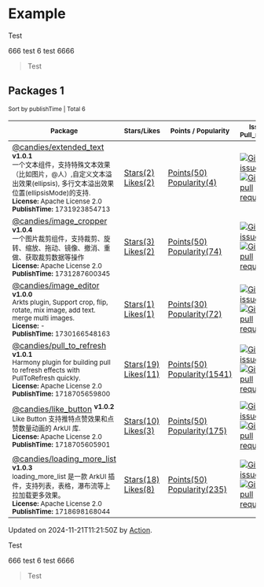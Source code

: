 # Example

Test  

666 test <!-- md:OHPMDashboard-total begin -->6<!-- md:OHPMDashboard-total end --> test 6666

> Test  

## Packages 1

<!-- md:OHPMDashboard begin --> 
<sub>Sort by publishTime | Total 6</sub> 

| <sub>Package</sub> | <sub>Stars/Likes</sub> | <sub>Points / Popularity</sub> | <sub>Issues / Pull_requests</sub> | <sub>Contributors</sub> | 
|--------------------|------------------------|------------------------------|-----------------------------------|:-----------------------:| 
| [@candies/extended_text](https://ohpm.openharmony.cn/#/cn/detail/@candies/extended_text) <sup><strong>v1.0.1</strong></sup> <br/> <sub>一个文本组件，支持特殊文本效果（比如图片，@人）,自定义文本溢出效果(ellipsis), 多行文本溢出效果位置(ellipsisMode)的支持.</sub> <br/> <sub><strong>License:</strong> Apache License 2.0</sub> <br/> <sub><strong>PublishTime:</strong> 1731923854713</sub> | [Stars(2)](https://github.com/HarmonyCandies/extended_text) <br/> [Likes(2)](https://ohpm.openharmony.cn/#/cn/detail/@candies%2Fextended_text) | [Points(50)](https://ohpm.openharmony.cn/#/cn/detail/@candies%2Fextended_text) <br/> [Popularity(4)](https://ohpm.openharmony.cn/#/cn/detail/@candies%2Fextended_text) | [![GitHub issues](https://img.shields.io/github/issues/HarmonyCandies/extended_text?label=)](https://github.com/HarmonyCandies/extended_text/issues) <br/> [![GitHub pull requests](https://img.shields.io/github/issues-pr/HarmonyCandies/extended_text?label=)](https://github.com/HarmonyCandies/extended_text/pulls) | <table align="center" border="0"><tr align="center"><td><a href="https://github.com/zmtzawqlp"><img width="36px" src="https://avatars.githubusercontent.com/u/16477333?v=4" /></a></td></tr><tr align="center"><td colspan="2"><a href="https://github.com/HarmonyCandies/extended_text/graphs/contributors">Total: 1</a></td></tr></table> | 
| [@candies/image_cropper](https://ohpm.openharmony.cn/#/cn/detail/@candies/image_cropper) <sup><strong>v1.0.4</strong></sup> <br/> <sub>一个图片裁剪组件，支持裁剪、旋转、缩放、拖动、镜像、撤消、重做、获取裁剪数据等操作</sub> <br/> <sub><strong>License:</strong> Apache License 2.0</sub> <br/> <sub><strong>PublishTime:</strong> 1731287600345</sub> | [Stars(3)](https://github.com/HarmonyCandies/image_cropper) <br/> [Likes(2)](https://ohpm.openharmony.cn/#/cn/detail/@candies%2Fimage_cropper) | [Points(50)](https://ohpm.openharmony.cn/#/cn/detail/@candies%2Fimage_cropper) <br/> [Popularity(74)](https://ohpm.openharmony.cn/#/cn/detail/@candies%2Fimage_cropper) | [![GitHub issues](https://img.shields.io/github/issues/HarmonyCandies/image_cropper?label=)](https://github.com/HarmonyCandies/image_cropper/issues) <br/> [![GitHub pull requests](https://img.shields.io/github/issues-pr/HarmonyCandies/image_cropper?label=)](https://github.com/HarmonyCandies/image_cropper/pulls) | <table align="center" border="0"><tr align="center"><td><a href="https://github.com/zmtzawqlp"><img width="36px" src="https://avatars.githubusercontent.com/u/16477333?v=4" /></a></td></tr><tr align="center"><td colspan="2"><a href="https://github.com/HarmonyCandies/image_cropper/graphs/contributors">Total: 1</a></td></tr></table> | 
| [@candies/image_editor](https://ohpm.openharmony.cn/#/cn/detail/@candies/image_editor) <sup><strong>v1.0.0</strong></sup> <br/> <sub>Arkts plugin, Support crop, flip, rotate, mix image, add text. merge multi images.</sub> <br/> <sub><strong>License:</strong> -</sub> <br/> <sub><strong>PublishTime:</strong> 1730166548163</sub> | [Stars(1)](https://github.com/HarmonyCandies/image_editor) <br/> [Likes(1)](https://ohpm.openharmony.cn/#/cn/detail/@candies%2Fimage_editor) | [Points(30)](https://ohpm.openharmony.cn/#/cn/detail/@candies%2Fimage_editor) <br/> [Popularity(72)](https://ohpm.openharmony.cn/#/cn/detail/@candies%2Fimage_editor) | [![GitHub issues](https://img.shields.io/github/issues/HarmonyCandies/image_editor?label=)](https://github.com/HarmonyCandies/image_editor/issues) <br/> [![GitHub pull requests](https://img.shields.io/github/issues-pr/HarmonyCandies/image_editor?label=)](https://github.com/HarmonyCandies/image_editor/pulls) | <table align="center" border="0"><tr align="center"><td><a href="https://github.com/zmtzawqlp"><img width="36px" src="https://avatars.githubusercontent.com/u/16477333?v=4" /></a></td></tr><tr align="center"><td colspan="2"><a href="https://github.com/HarmonyCandies/image_editor/graphs/contributors">Total: 1</a></td></tr></table> | 
| [@candies/pull_to_refresh](https://ohpm.openharmony.cn/#/cn/detail/@candies/pull_to_refresh) <sup><strong>v1.0.1</strong></sup> <br/> <sub>Harmony plugin for building pull to refresh effects with PullToRefresh quickly.</sub> <br/> <sub><strong>License:</strong> Apache License 2.0</sub> <br/> <sub><strong>PublishTime:</strong> 1718705659800</sub> | [Stars(19)](https://github.com/HarmonyCandies/pull_to_refresh) <br/> [Likes(11)](https://ohpm.openharmony.cn/#/cn/detail/@candies%2Fpull_to_refresh) | [Points(50)](https://ohpm.openharmony.cn/#/cn/detail/@candies%2Fpull_to_refresh) <br/> [Popularity(1541)](https://ohpm.openharmony.cn/#/cn/detail/@candies%2Fpull_to_refresh) | [![GitHub issues](https://img.shields.io/github/issues/HarmonyCandies/pull_to_refresh?label=)](https://github.com/HarmonyCandies/pull_to_refresh/issues) <br/> [![GitHub pull requests](https://img.shields.io/github/issues-pr/HarmonyCandies/pull_to_refresh?label=)](https://github.com/HarmonyCandies/pull_to_refresh/pulls) | <table align="center" border="0"><tr align="center"><td><a href="https://github.com/zmtzawqlp"><img width="36px" src="https://avatars.githubusercontent.com/u/16477333?v=4" /></a></td></tr><tr align="center"><td colspan="2"><a href="https://github.com/HarmonyCandies/pull_to_refresh/graphs/contributors">Total: 1</a></td></tr></table> | 
| [@candies/like_button](https://ohpm.openharmony.cn/#/cn/detail/@candies/like_button) <sup><strong>v1.0.2</strong></sup> <br/> <sub>Like Button 支持推特点赞效果和点赞数量动画的 ArkUI 库.</sub> <br/> <sub><strong>License:</strong> Apache License 2.0</sub> <br/> <sub><strong>PublishTime:</strong> 1718705605901</sub> | [Stars(10)](https://github.com/HarmonyCandies/like_button) <br/> [Likes(3)](https://ohpm.openharmony.cn/#/cn/detail/@candies%2Flike_button) | [Points(50)](https://ohpm.openharmony.cn/#/cn/detail/@candies%2Flike_button) <br/> [Popularity(175)](https://ohpm.openharmony.cn/#/cn/detail/@candies%2Flike_button) | [![GitHub issues](https://img.shields.io/github/issues/HarmonyCandies/like_button?label=)](https://github.com/HarmonyCandies/like_button/issues) <br/> [![GitHub pull requests](https://img.shields.io/github/issues-pr/HarmonyCandies/like_button?label=)](https://github.com/HarmonyCandies/like_button/pulls) | <table align="center" border="0"><tr align="center"><td><a href="https://github.com/zmtzawqlp"><img width="36px" src="https://avatars.githubusercontent.com/u/16477333?v=4" /></a></td></tr><tr align="center"><td colspan="2"><a href="https://github.com/HarmonyCandies/like_button/graphs/contributors">Total: 1</a></td></tr></table> | 
| [@candies/loading_more_list](https://ohpm.openharmony.cn/#/cn/detail/@candies/loading_more_list) <sup><strong>v1.0.3</strong></sup> <br/> <sub>loading_more_list 是一款 ArkUI 插件，支持列表，表格，瀑布流等上拉加载更多效果。</sub> <br/> <sub><strong>License:</strong> Apache License 2.0</sub> <br/> <sub><strong>PublishTime:</strong> 1718698168044</sub> | [Stars(18)](https://github.com/HarmonyCandies/loading_more_list) <br/> [Likes(8)](https://ohpm.openharmony.cn/#/cn/detail/@candies%2Floading_more_list) | [Points(50)](https://ohpm.openharmony.cn/#/cn/detail/@candies%2Floading_more_list) <br/> [Popularity(235)](https://ohpm.openharmony.cn/#/cn/detail/@candies%2Floading_more_list) | [![GitHub issues](https://img.shields.io/github/issues/HarmonyCandies/loading_more_list?label=)](https://github.com/HarmonyCandies/loading_more_list/issues) <br/> [![GitHub pull requests](https://img.shields.io/github/issues-pr/HarmonyCandies/loading_more_list?label=)](https://github.com/HarmonyCandies/loading_more_list/pulls) | <table align="center" border="0"><tr align="center"><td><a href="https://github.com/zmtzawqlp"><img width="36px" src="https://avatars.githubusercontent.com/u/16477333?v=4" /></a></td></tr><tr align="center"><td colspan="2"><a href="https://github.com/HarmonyCandies/loading_more_list/graphs/contributors">Total: 1</a></td></tr></table> | 
 
Updated on 2024-11-21T11:21:50Z by [Action](https://github.com/AmosHuKe/ohpm-dashboard). 
<!-- md:OHPMDashboard end -->

Test  

666 test <!-- md:OHPMDashboard-total begin -->6<!-- md:OHPMDashboard-total end --> test 6666

> Test  